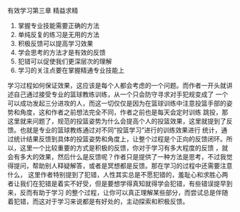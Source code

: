 有效学习第三章 精益求精

1. 掌握专业技能需要正确的方法
2. 单纯反复的练习是无用的方法
3. 积极反馈可以提高学习效果
4. 学会思考的方法才是有效的反馈
5. 犯错可以促使我们更深层次的理解
6. 学习的关注点要在掌握精通专业技能上

学习过程如何保证效果，这应该是每个人都会考虑的一个问题。而作者一开头就讲述自己通过接受专业的篮球教练训练，从一个只会防守寻求对手犯规变成了
一个可以成功发起三分进攻的人，而这一切仅仅是因为在篮球训练中注意投篮手部的姿势和角度，这和作者之前想法完全不同，作者之前也是每天会定时训练
跳投，那这里就来问题了，规范的投篮姿势为什么会提高个人的投篮效果，这里就提到了反馈。也就是专业的篮球教练通过对不同“投篮学习”进行的训练效果进行
统计，通过统计结果反馈到具体的投篮姿势和角度上，让整个过程是个正向的反馈闭环。所以，这里一个比较重要的方式是积极的反馈，你对于学习有多大程度的反馈
，就会有多大的效果，然后什么是反馈呢？作者只是提供了一种方法是思考，不过我觉得提问，帮助别人释疑解答，或者是冥想都是反馈。那在学习的过程中还需要注意什么，
这里作者特别提到了犯错，人性其实总是不愿犯错的，羞耻心和求胜心两者让我们在犯错是着实不好受，但是要想学得真知就得学会犯错，有些错误提早到来，反而有助于学习
的整个过程，让你可以真正理解某些部分，而尝试总是伴随着犯错，而这对于学习来说都是有好处的，主动探索和积极反馈。